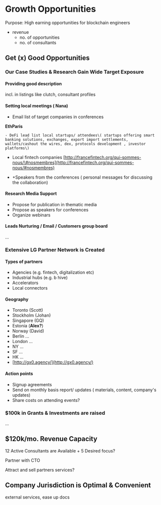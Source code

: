 # Growth Opportunities

Purpose: High earning opportunities for blockchain engineers

* revenue
  * no. of opportunities
  * no. of consultants

## Get \(x\) Good Opportunities

### Our Case Studies & Research Gain Wide Target Exposure

#### Providing good description

incl. in listings like clutch, consultant profiles

#### Setting local meetings \( Nana\)

* Email list of target companies in conferences 

**EthParis** 

    - DeFi lead list local startups/ attendees\( startups offering smart banking solutions, exchanges, export import settlements, wallets/cashout the wires, dex, protocols development , investor platforms\) 

  - Local fintech companies [http://francefintech.org/qui-sommes-nous/\#nosmembres](http://francefintech.org/qui-sommes-nous/#nosmembres) 

* +Speakers from the conferences \( personal messages for discussing the collaboration\) 

#### Research Media Support

* Propose for publication in thematic media
* Propose as speakers for conferences
* Organize webinars

#### Leads Nurturing / Email / Customers group board

...

### Extensive LG Partner Network is Created

#### Types of partners

* Agencies \(e.g. fintech, digitalization etc\)
* Industrial hubs \(e.g. b hive\)
* Accelerators
* Local connectors

#### Geography

* Toronto \(Scott\)
* Stockholm \(Johan\)
* Singapore \(GQ\)
* Estonia \(**Alex?**\)
* Norway \(David\)
* Berlin ...
* London ...
* NY ...
* SF ...
* HK ...
* [http://gx0.agency/](http://gx0.agency/)

#### Action points

* Signup agreements
* Send on monthly basis report/ updates \( materials, content, company's updates\)
* Share costs on attending events?

### $100k in Grants & Investments are raised

...

## $120k/mo. Revenue Capacity

12 Active Consultants are Available + 5 Desired focus?

Partner with CTO

Attract and sell partners services?

## Company Jurisdiction is Optimal & Convenient

external services, ease up docs


